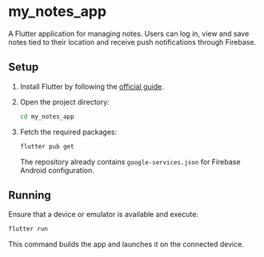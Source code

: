 # my_notes_app

A Flutter application for managing notes. Users can log in, view and save notes tied to their location and receive push notifications through Firebase.

## Setup

1. Install Flutter by following the [official guide](https://docs.flutter.dev/get-started/install).
2. Open the project directory:

   ```bash
   cd my_notes_app
   ```

3. Fetch the required packages:

   ```bash
   flutter pub get
   ```

   The repository already contains `google-services.json` for Firebase Android configuration.

## Running

Ensure that a device or emulator is available and execute:

```bash
flutter run
```

This command builds the app and launches it on the connected device.
